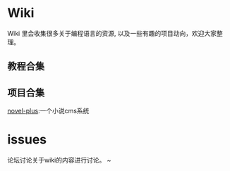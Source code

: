 # Wiki

Wiki 里会收集很多关于编程语言的资源, 以及一些有趣的项目动向，欢迎大家整理。
## 教程合集
## 项目合集
[novel-plus](https://github.com/moyoufanging/novel-plus):一个小说cms系统
# issues
论坛讨论关于wiki的内容进行讨论。
~                                
